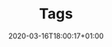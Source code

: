 ---
title: "Tags"
date: 2020-03-16T18:00:17+01:00
draft: true
excludeFromTopNav: false

# set the link if you want to redirect the user.
link: "/tags/"
---